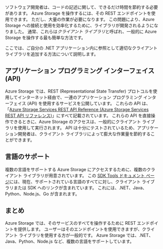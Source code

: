 ソフトウェア開発者は、コードの記述に関して、できるだけ時間を節約する必要があります。 Azure Storage を操作するには、その REST エンドポイントを使用できます。 ただし、大量の作業が必要になります。 この問題により、Azure Storage への接続と使用を効率化するために、ライブラリが開発されるようになりました。 通常、これらは*クライアント ライブラリ*と呼ばれ、一般的に Azure Storage を操作する最も簡単な方法です。 

ここでは、ご自分の .NET アプリケーション内に参照として適切なクライアント ライブラリを追加する方法について説明します。

## <a name="application-programming-interface-api"></a>アプリケーション プログラミング インターフェイス (API)

Azure Storage では、REST (Representational State Transfer) プロトコルを使用してインターネット経由で、一連のアプリケーション プログラミング インターフェイス (API) を使用するサービスを公開しています。 これらの API は、「[Azure Storage Services REST API Reference (Azure Storage Services REST API リファレンス)](https://docs.microsoft.com/rest/api/storageservices/)」にすべて記載されています。 これらの API を直接操作できるときに、Azure Storage のアクセスは、一般的にクライアント ライブラリを使用して実行されます。 API は十分にテストされているため、アプリケーション開発者は、クライアント ライブラリによって膨大な作業量を節約することができます。

## <a name="language-support"></a>言語のサポート

複数の言語をサポートする Azure Storage にアクセスするために、複数のクライアント ライブラリが用意されています。 この [SDK Tools ドキュメント ページ](https://docs.microsoft.com/azure/#pivot=sdkstools)には、現在、サポートされている言語のすべてに対し、クライアント ライブラリまたは SDK へのリンクが含まれています。 これには、.NET、Java、Python、Node.js、Go が含まれます。

## <a name="summary"></a>まとめ

Azure Storage では、そのサービスのすべてを操作するために REST エンドポイントを提供します。 ユーザーはそのエンドポイントを使用できますが、クライアント ライブラリを使用する方が一般的です。 Azure Storage では、.NET、Java、Python、Node.js など、複数の言語をサポートしています。
